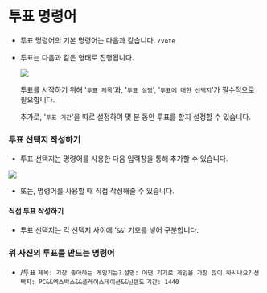 # 투표 명령어
- 투표 명령어의 기본 명령어는 다음과 같습니다. ``/vote`` 

- 투표는 다음과 같은 형태로 진행됩니다.

  ![](https://drive.google.com/file/d/11QVzalRCW5tylUAYKyuJjbYWCmJ5sbnM/view?usp=drive_link)

  투표를 시작하기 위해 '``투표 제목``'과, '``투표 설명``', '``투표에 대한 선택지``'가 필수적으로 필요합니다.

  추가로, '``투표 기간``'을 따로 설정하여 몇 분 동안 투표를 할지 설정할 수 있습니다.

### 투표 선택지 작성하기
- 투표 선택지는 명령어를 사용한 다음 입력창을 통해 추가할 수 있습니다.  

![](https://lh3.googleusercontent.com/drive-viewer/AKGpihaDeFuCB6s8yUVBsvavvZuv6eUDLJfsqBv6fsAT9Khd_U5rk2WFP6Hk4ybvzzPMsblI3ziBWdOjQC_FhgGx9bnzxYytQQ=s1600)
- 또는, 명령어를 사용할 때 직접 작성해줄 수 있습니다.
#### 직접 투표 작성하기
- 투표 선택지는 각 선택지 사이에 '``&&``' 기호를 넣어 구분합니다.

### 위 사진의 투표를 만드는 명령어
- /투표 ``제목: 가장 좋아하는 게임기는?`` ``설명: 어떤 기기로 게임을 가장 많이 하시나요?`` ``선택지: PC&&엑스박스&&플레이스테이션&&닌텐도`` ``기간: 1440``
